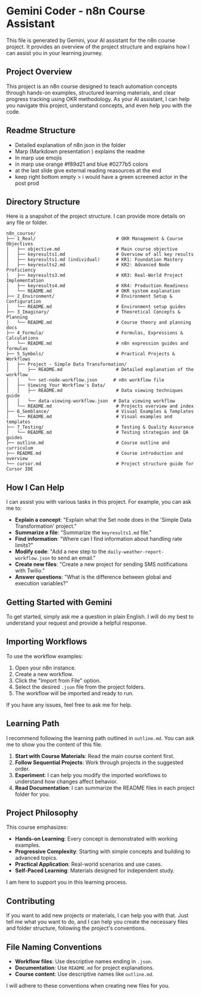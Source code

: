 # Gemini Coder - n8n Course Assistant

This file is generated by Gemini, your AI assistant for the n8n course project. It provides an overview of the project structure and explains how I can assist you in your learning journey.

## Project Overview

This project is an n8n course designed to teach automation concepts through hands-on examples, structured learning materials, and clear progress tracking using OKR methodology. As your AI assistant, I can help you navigate this project, understand concepts, and even help you with the code.

## Readme Structure
- Detailed explanation of n8n json in the folder
- Marp (Markdown presentation ) explains the readme
- In marp use emojis
- in marp use orange #f89d21 and blue #0277b5 colors
- at the last slide give external reading reasources at the end
- keep right bottom empty > i would have a green screened actor in the post prod

## Directory Structure

Here is a snapshot of the project structure. I can provide more details on any file or folder.

```
n8n_course/
├── 1_Real/                              # OKR Management & Course Objectives
│   ├── objective.md                     # Main course objective
│   ├── keyresults1.md                   # Overview of all key results
│   ├── keyresults1.md (individual)      # KR1: Foundation Mastery
│   ├── keyresults2.md                   # KR2: Advanced Node Proficiency
│   ├── keyresults3.md                   # KR3: Real-World Project Implementation
│   ├── keyresults4.md                   # KR4: Production Readiness
│   └── README.md                        # OKR system explanation
├── 2_Environment/                       # Environment Setup & Configuration
│   └── README.md                        # Environment setup guides
├── 3_Imaginary/                         # Theoretical Concepts & Planning
│   └── README.md                        # Course theory and planning docs
├── 4_Formula/                           # Formulas, Expressions & Calculations
│   └── README.md                        # n8n expression guides and formulas
├── 5_Symbols/                           # Practical Projects & Workflows
│   ├── Project - Simple Data Transformation/
│   │   ├── README.md                    # Detailed explanation of the workflow
│   │   └── set-node-workflow.json      # n8n workflow file
│   ├── Viewing Your Workflow's Data/
│   │   ├── README.md                    # Data viewing techniques guide
│   │   └── data-viewing-workflow.json  # Data viewing workflow
│   └── README.md                        # Projects overview and index
├── 6_Semblance/                         # Visual Examples & Templates
│   └── README.md                        # Visual examples and templates
├── 7_Testing/                           # Testing & Quality Assurance
│   └── README.md                        # Testing strategies and QA guides
├── outline.md                           # Course outline and curriculum
├── README.md                            # Course introduction and overview
└── cursor.md                            # Project structure guide for Cursor IDE
```

## How I Can Help

I can assist you with various tasks in this project. For example, you can ask me to:

*   **Explain a concept**: "Explain what the Set node does in the 'Simple Data Transformation' project."
*   **Summarize a file**: "Summarize the `keyresults1.md` file."
*   **Find information**: "Where can I find information about handling rate limits?"
*   **Modify code**: "Add a new step to the `daily-weather-report-workflow.json` to send an email."
*   **Create new files**: "Create a new project for sending SMS notifications with Twilio."
*   **Answer questions**: "What is the difference between global and execution variables?"

## Getting Started with Gemini

To get started, simply ask me a question in plain English. I will do my best to understand your request and provide a helpful response.

## Importing Workflows

To use the workflow examples:

1.  Open your n8n instance.
2.  Create a new workflow.
3.  Click the "Import from File" option.
4.  Select the desired `.json` file from the project folders.
5.  The workflow will be imported and ready to run.

If you have any issues, feel free to ask me for help.

## Learning Path

I recommend following the learning path outlined in `outline.md`. You can ask me to show you the content of this file.

1.  **Start with Course Materials**: Read the main course content first.
2.  **Follow Sequential Projects**: Work through projects in the suggested order.
3.  **Experiment**: I can help you modify the imported workflows to understand how changes affect behavior.
4.  **Read Documentation**: I can summarize the README files in each project folder for you.

## Project Philosophy

This course emphasizes:
- **Hands-on Learning**: Every concept is demonstrated with working examples.
- **Progressive Complexity**: Starting with simple concepts and building to advanced topics.
- **Practical Application**: Real-world scenarios and use cases.
- **Self-Paced Learning**: Materials designed for independent study.

I am here to support you in this learning process.

## Contributing

If you want to add new projects or materials, I can help you with that. Just tell me what you want to do, and I can help you create the necessary files and folder structure, following the project's conventions.

## File Naming Conventions

- **Workflow files**: Use descriptive names ending in `.json`.
- **Documentation**: Use `README.md` for project explanations.
- **Course content**: Use descriptive names like `outline.md`.

I will adhere to these conventions when creating new files for you.
